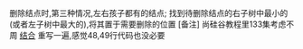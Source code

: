 删除结点时,第三种情况,左右孩子都有的结点;
找到待删除结点的右子树中最小的(或者左子树中最大的),将其置于需要删除的位置
[备注]	尚硅谷教程里133集考虑不周
[结合](https://blog.csdn.net/wangyunyun00/article/details/23708055) 重写一遍,感觉48,49行代码也没必要

